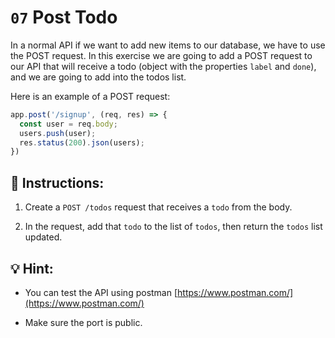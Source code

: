 # `07` Post Todo 

In a normal API if we want to add new items to our database, we have to use the POST request. In this exercise we are going to add a POST request to our API that will receive a todo (object with the properties `label` and `done`), and we are going to add into the todos list.

Here is an example of a POST request:

```js
app.post('/signup', (req, res) => {
  const user = req.body;
  users.push(user);
  res.status(200).json(users);
})
```

## 📝 Instructions:

1. Create a `POST /todos` request that receives a `todo` from the body.

2. In the request, add that `todo` to the list of `todos`, then return the `todos` list updated.

## 💡 Hint:

+ You can test the API using postman [https://www.postman.com/](https://www.postman.com/)

+ Make sure the port is public.